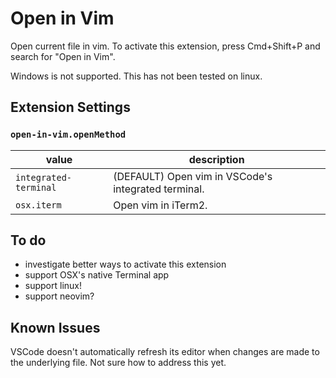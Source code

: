 # Open in Vim

Open current file in vim. To activate this extension, press Cmd+Shift+P and
search for "Open in Vim".

Windows is not supported. This has not been tested on linux.

## Extension Settings

### `open-in-vim.openMethod`

| value                 | description                                         |
| --------------------- | --------------------------------------------------- |
| `integrated-terminal` | (DEFAULT) Open vim in VSCode's integrated terminal. |
| `osx.iterm`           | Open vim in iTerm2.                                 |

## To do

- investigate better ways to activate this extension
- support OSX's native Terminal app
- support linux!
- support neovim?

## Known Issues

VSCode doesn't automatically refresh its editor when changes are made to the
underlying file. Not sure how to address this yet.
